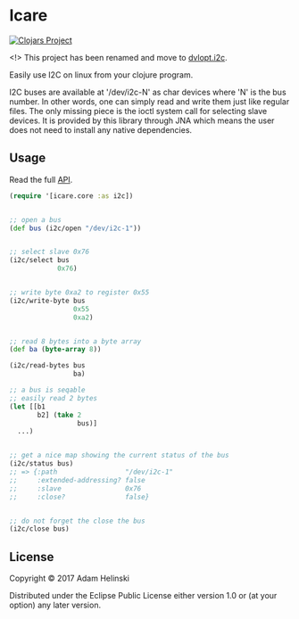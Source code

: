 # Icare

[![Clojars
Project](https://img.shields.io/clojars/v/dvlopt/icare.svg)](https://clojars.org/dvlopt/icare)

<!> This project has been renamed and move to
[dvlopt.i2c](https://github.com/dvlopt/i2c).

Easily use I2C on linux from your clojure program.

I2C buses are available at '/dev/i2c-N' as char devices where 'N' is the bus
number. In other words, one can simply read and write them just like regular
files. The only missing piece is the ioctl system call for selecting slave
devices. It is provided by this library through JNA which means the user does
not need to install any native dependencies.

## Usage

Read the full [API](https://dvlopt.github.io/doc/icare/index.html).

```clj
(require '[icare.core :as i2c])


;; open a bus
(def bus (i2c/open "/dev/i2c-1"))


;; select slave 0x76
(i2c/select bus
            0x76)


;; write byte 0xa2 to register 0x55
(i2c/write-byte bus
                0x55
                0xa2)


;; read 8 bytes into a byte array
(def ba (byte-array 8))

(i2c/read-bytes bus
                ba)

;; a bus is seqable
;; easily read 2 bytes
(let [[b1
       b2] (take 2
                 bus)]
  ...)


;; get a nice map showing the current status of the bus
(i2c/status bus)
;; => {:path                 "/dev/i2c-1"
;;     :extended-addressing? false
;;     :slave                0x76
;;     :close?               false}


;; do not forget the close the bus
(i2c/close bus)
```

## License

Copyright © 2017 Adam Helinski

Distributed under the Eclipse Public License either version 1.0 or (at
your option) any later version.
